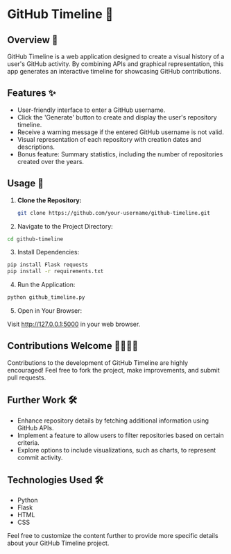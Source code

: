 # GitHub Timeline 📆

## Overview 🚀
GitHub Timeline is a web application designed to create a visual history of a user's GitHub activity. By combining APIs and graphical representation, this app generates an interactive timeline for showcasing GitHub contributions.

## Features ✨
- User-friendly interface to enter a GitHub username.
- Click the 'Generate' button to create and display the user's repository timeline.
- Receive a warning message if the entered GitHub username is not valid.
- Visual representation of each repository with creation dates and descriptions.
- Bonus feature: Summary statistics, including the number of repositories created over the years.

## Usage 🚀
1. **Clone the Repository:**
   ```bash
   git clone https://github.com/your-username/github-timeline.git
   ```
2. Navigate to the Project Directory:

```bash
cd github-timeline
```


3. Install Dependencies:

```bash
pip install Flask requests
pip install -r requirements.txt
```

4. Run the Application:

```bash
python github_timeline.py
```

5. Open in Your Browser:

Visit http://127.0.0.1:5000 in your web browser.

## Contributions Welcome 👩‍💻👨‍💻
Contributions to the development of GitHub Timeline are highly encouraged! Feel free to fork the project, make improvements, and submit pull requests.

## Further Work 🛠️
- Enhance repository details by fetching additional information using GitHub APIs.
- Implement a feature to allow users to filter repositories based on certain criteria.
- Explore options to include visualizations, such as charts, to represent commit activity.


## Technologies Used 🛠️
- Python
- Flask
- HTML
- CSS

Feel free to customize the content further to provide more specific details about your GitHub Timeline project.


